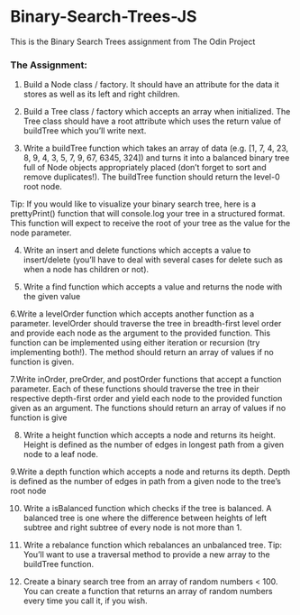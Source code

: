 # Binary-Search-Trees-JS

This is the Binary Search Trees assignment from The Odin Project

### The Assignment:

1. Build a Node class / factory. It should have an attribute for the data it stores as well as its left and right children.

2. Build a Tree class / factory which accepts an array when initialized. The Tree class should have a root attribute which uses the return value of buildTree which you’ll write next.

3. Write a buildTree function which takes an array of data (e.g. [1, 7, 4, 23, 8, 9, 4, 3, 5, 7, 9, 67, 6345, 324]) and turns it into a balanced binary tree full of Node objects appropriately placed (don’t forget to sort and remove duplicates!). The buildTree function should return the level-0 root node.

Tip: If you would like to visualize your binary search tree, here is a prettyPrint() function that will console.log your tree in a structured format. This function will expect to receive the root of your tree as the value for the node parameter.

4. Write an insert and delete functions which accepts a value to insert/delete (you’ll have to deal with several cases for delete such as when a node has children or not).

5. Write a find function which accepts a value and returns the node with the given value

6.Write a levelOrder function which accepts another function as a parameter. levelOrder should traverse the tree in breadth-first level order and provide each node as the argument to the provided function. This function can be implemented using either iteration or recursion (try implementing both!). The method should return an array of values if no function is given.

7.Write inOrder, preOrder, and postOrder functions that accept a function parameter. Each of these functions should traverse the tree in their respective depth-first order and yield each node to the provided function given as an argument. The functions should return an array of values if no function is give

8. Write a height function which accepts a node and returns its height. Height is defined as the number of edges in longest path from a given node to a leaf node.

9.Write a depth function which accepts a node and returns its depth. Depth is defined as the number of edges in path from a given node to the tree’s root node

10. Write a isBalanced function which checks if the tree is balanced. A balanced tree is one where the difference between heights of left subtree and right subtree of every node is not more than 1.

11. Write a rebalance function which rebalances an unbalanced tree. Tip: You’ll want to use a traversal method to provide a new array to the buildTree function.

12. Create a binary search tree from an array of random numbers < 100. You can create a function that returns an array of random numbers every time you call it, if you wish.
